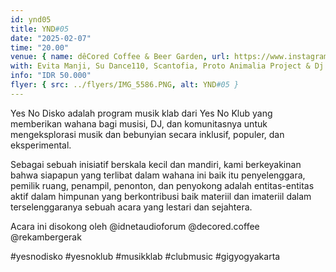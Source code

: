 ```yaml
---
id: ynd05
title: YND#05
date: "2025-02-07"
time: "20.00"
venue: { name: dêCored Coffee & Beer Garden, url: https://www.instagram.com/decored.coffee/ }
with: Evita Manji, Su Dance110, Scantofia, Proto Animalia Project & Dj Lo-Tek
info: "IDR 50.000"
flyer: { src: ../flyers/IMG_5586.PNG, alt: YND#05 }
---
```


Yes No Disko adalah program musik klab dari Yes No Klub yang memberikan wahana bagi musisi, DJ, dan komunitasnya untuk mengeksplorasi musik dan bebunyian secara inklusif, populer, dan eksperimental.

Sebagai sebuah inisiatif berskala kecil dan mandiri, kami berkeyakinan bahwa siapapun yang terlibat dalam wahana ini baik itu penyelenggara, pemilik ruang, penampil, penonton, dan penyokong adalah entitas-entitas aktif dalam himpunan yang berkontribusi baik materiil dan imateriil dalam terselenggaranya sebuah acara yang lestari dan sejahtera.

Acara ini disokong oleh @idnetaudioforum @decored.coffee @rekambergerak

#yesnodisko #yesnoklub #musikklab #clubmusic #gigyogyakarta
